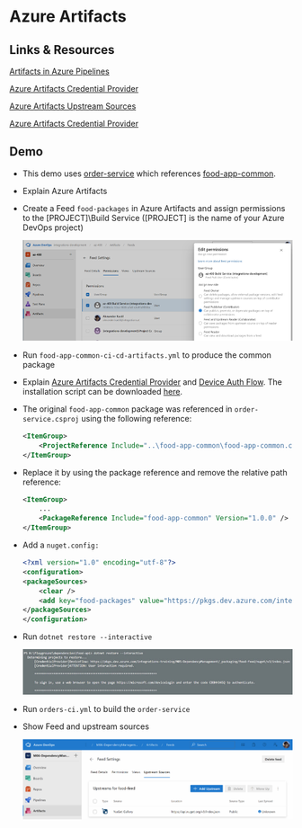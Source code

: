 # Azure Artifacts

## Links & Resources

[Artifacts in Azure Pipelines](https://docs.microsoft.com/en-us/azure/devops/pipelines/artifacts/artifacts-overview?view=azure-devops&tabs=nuget)

[Azure Artifacts Credential Provider](https://github.com/microsoft/artifacts-credprovider#azure-artifacts-credential-provider)

[Azure Artifacts Upstream Sources](https://docs.microsoft.com/en-us/azure/devops/artifacts/concepts/upstream-sources?view=azure-devops)

[Azure Artifacts Credential Provider](https://github.com/microsoft/artifacts-credprovider?tab=readme-ov-file)

## Demo

- This demo uses [order-service](/src/services/order-service/) which references [food-app-common](/src/services/food-app-common/). 

- Explain Azure Artifacts

- Create a Feed `food-packages` in Azure Artifacts and assign permissions to the [PROJECT]\Build Service ([PROJECT] is the name of your Azure DevOps project)

    ![feed-permissions](_images/feed-permissions.png)
- Run `food-app-common-ci-cd-artifacts.yml` to produce the common package

- Explain [Azure Artifacts Credential Provider](https://github.com/microsoft/artifacts-credprovider) and [Device Auth Flow](https://docs.microsoft.com/en-us/azure/active-directory/develop/v2-oauth2-device-code). The installation script can be downloaded [here](https://github.com/microsoft/artifacts-credprovider/blob/master/helpers/installcredprovider.ps1).

- The original `food-app-common` package was referenced in `order-service.csproj` using the following reference:

    ```xml
    <ItemGroup>
        <ProjectReference Include="..\food-app-common\food-app-common.csproj" />
    </ItemGroup>
    ```

- Replace it by using the package reference and remove the relative path reference:

    ```xml
    <ItemGroup>
        ...
        <PackageReference Include="food-app-common" Version="1.0.0" />
    </ItemGroup>

- Add a `nuget.config:`

    ```xml
    <?xml version="1.0" encoding="utf-8"?>
    <configuration>
    <packageSources>
        <clear />
        <add key="food-packages" value="https://pkgs.dev.azure.com/integrations-development/az-400/_packaging/food-packages/nuget/v3/index.json" />
    </packageSources>
    </configuration>
    ```

- Run `dotnet restore --interactive`

    ![restore-interactive](_images/restore-interactive.jpg)

- Run `orders-ci.yml` to build the `order-service`

- Show Feed and upstream sources

    ![upstream](_images/upstream.png)
